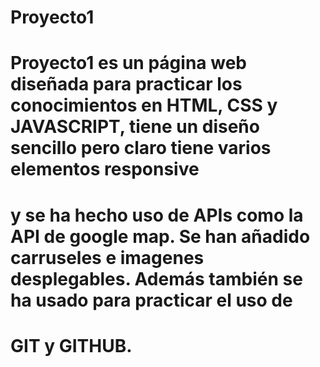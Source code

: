 # Proyecto1

# Proyecto1 es un página web diseñada para practicar los conocimientos en HTML, CSS y JAVASCRIPT, tiene un diseño sencillo pero claro tiene varios elementos responsive
# y se ha hecho uso de APIs como la API de google map. Se han añadido carruseles e imagenes desplegables. Además también se ha usado para practicar el uso de
# GIT y GITHUB.
